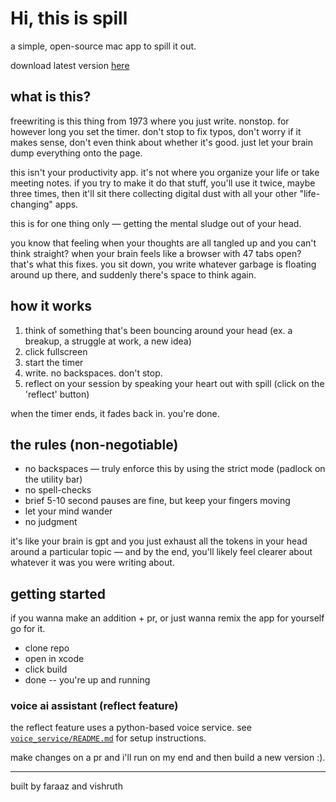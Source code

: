 # Hi, this is spill

a simple, open-source mac app to spill it out.

download latest version [here](https://www.tryspill.com/)

## what is this?

freewriting is this thing from 1973 where you just write. nonstop. for however long you set the timer. don't stop to fix typos, don't worry if it makes sense, don't even think about whether it's good. just let your brain dump everything onto the page.

this isn't your productivity app. it's not where you organize your life or take meeting notes. if you try to make it do that stuff, you'll use it twice, maybe three times, then it'll sit there collecting digital dust with all your other "life-changing" apps.

this is for one thing only — getting the mental sludge out of your head.

you know that feeling when your thoughts are all tangled up and you can't think straight? when your brain feels like a browser with 47 tabs open? that's what this fixes. you sit down, you write whatever garbage is floating around up there, and suddenly there's space to think again.

## how it works

1. think of something that's been bouncing around your head (ex. a breakup, a struggle at work, a new idea)
2. click fullscreen
3. start the timer
4. write. no backspaces. don't stop.
5. reflect on your session by speaking your heart out with spill (click on the 'reflect' button)

when the timer ends, it fades back in. you're done.

## the rules (non-negotiable)

- no backspaces — truly enforce this by using the strict mode (padlock on the utility bar)
- no spell-checks
- brief 5-10 second pauses are fine, but keep your fingers moving
- let your mind wander
- no judgment

it's like your brain is gpt and you just exhaust all the tokens in your head around a particular topic — and by the end, you'll likely feel clearer about whatever it was you were writing about.

## getting started

if you wanna make an addition + pr, or just wanna remix the app for yourself go for it.

- clone repo
- open in xcode
- click build
- done -- you're up and running

### voice ai assistant (reflect feature)

the reflect feature uses a python-based voice service. see [`voice_service/README.md`](voice_service/README.md) for setup instructions.

make changes on a pr and i'll run on my end and then build a new version :).

---

built by faraaz and vishruth
